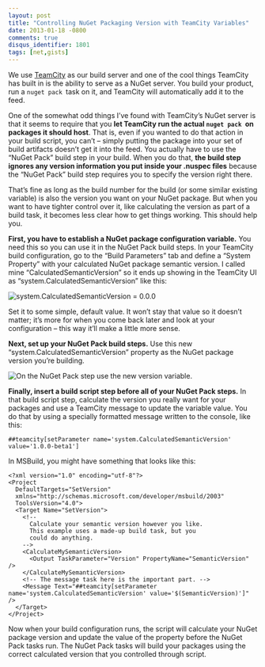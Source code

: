 ```yaml
---
layout: post
title: "Controlling NuGet Packaging Version with TeamCity Variables"
date: 2013-01-18 -0800
comments: true
disqus_identifier: 1801
tags: [net,gists]
---
```

We use [TeamCity](http://www.jetbrains.com/teamcity/) as our build
server and one of the cool things TeamCity has built in is the ability
to serve as a NuGet server. You build your product, run a
`nuget pack `task on it, and TeamCity will automatically add it to the
feed.

One of the somewhat odd things I’ve found with TeamCity’s NuGet server
is that it seems to require that you **let TeamCity run the actual
`nuget pack `on packages it should host**. That is, even if you wanted
to do that action in your build script, you can’t – simply putting the
package into your set of build artifacts doesn’t get it into the feed.
You actually have to use the “NuGet Pack” build step in your build. When
you do that, **the build step ignores any version information you put
inside your .nuspec files** because the “NuGet Pack” build step requires
you to specify the version right there.

That’s fine as long as the build number for the build (or some similar
existing variable) is also the version you want on your NuGet package.
But when you want to have tighter control over it, like calculating the
version as part of a build task, it becomes less clear how to get things
working. This should help you.

**First, you have to establish a NuGet package configuration variable.**
You need this so you can use it in the NuGet Pack build steps. In your
TeamCity build configuration, go to the “Build Parameters” tab and
define a “System Property” with your calculated NuGet package semantic
version. I called mine “CalculatedSemanticVersion” so it ends up showing
in the TeamCity UI as “system.CalculatedSemanticVersion” like this:

![system.CalculatedSemanticVersion =
0.0.0](https://hyqi8g.bl3301.livefilestore.com/y2pFeg7An8kClAI_VWKJNDJ4SYJzPdeeUmPufvsU38-zu8b72Rp5qP2YR_3DoSefJCoF5FIaPL_qjIQToo1aE2nLlbYZx_GXsGxLqxq6mFWiA8/20130118_systemproperty.png?psid=1)

Set it to some simple, default value. It won’t stay that value so it
doesn’t matter; it’s more for when you come back later and look at your
configuration – this way it’ll make a little more sense.

**Next, set up your NuGet Pack build steps.** Use this new
“system.CalculatedSemanticVersion” property as the NuGet package version
you’re building.

![On the NuGet Pack step use the new version
variable.](https://hyqi8g.bl3302.livefilestore.com/y2pRui-FHnBIFxxD31O_5-C8SRIYlT8UYi6TG7UBSyy6xwL-wOmJdjGshYff0bTb7hVB39-bvJgGoshBOHT-ckdIozRWOLPIAy7D7jeDLkM-6w/20130118_nugetpackstep.png?psid=1)

**Finally, insert a build script step before all of your NuGet Pack
steps.** In that build script step, calculate the version you really
want for your packages and use a TeamCity message to update the variable
value. You do that by using a specially formatted message written to the
console, like this:

`##teamcity[setParameter name='system.CalculatedSemanticVersion' value='1.0.0-beta1']`

In MSBuild, you might have something that looks like this:

    <?xml version="1.0" encoding="utf-8"?>
    <Project
      DefaultTargets="SetVersion"
      xmlns="http://schemas.microsoft.com/developer/msbuild/2003"
      ToolsVersion="4.0">
      <Target Name="SetVersion">
        <!--
          Calculate your semantic version however you like.
          This example uses a made-up build task, but you
          could do anything.
        -->
        <CalculateMySemanticVersion>
          <Output TaskParameter="Version" PropertyName="SemanticVersion" />
        </CalculateMySemanticVersion>
        <!-- The message task here is the important part. -->
        <Message Text="##teamcity[setParameter name='system.CalculatedSemanticVersion' value='$(SemanticVersion)']" />
      </Target>
    </Project>

Now when your build configuration runs, the script will calculate your
NuGet package version and update the value of the property before the
NuGet Pack tasks run. The NuGet Pack tasks will build your packages
using the correct calculated version that you controlled through script.

